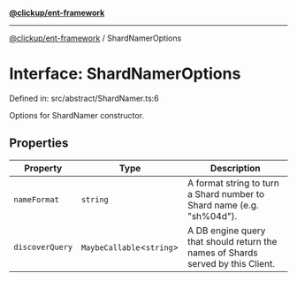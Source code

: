 [**@clickup/ent-framework**](../README.md)

***

[@clickup/ent-framework](../globals.md) / ShardNamerOptions

# Interface: ShardNamerOptions

Defined in: src/abstract/ShardNamer.ts:6

Options for ShardNamer constructor.

## Properties

| Property | Type | Description |
| ------ | ------ | ------ |
| <a id="nameformat"></a> `nameFormat` | `string` | A format string to turn a Shard number to Shard name (e.g. "sh%04d"). |
| <a id="discoverquery"></a> `discoverQuery` | `MaybeCallable`\<`string`\> | A DB engine query that should return the names of Shards served by this Client. |
